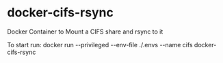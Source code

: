 # docker-cifs-rsync
Docker Container to Mount a CIFS share and rsync to it

To start run:
docker run --privileged --env-file ./.envs --name cifs docker-cifs-rsync
